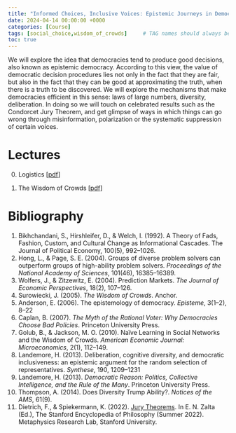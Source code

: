 ```yaml
---
title: "Informed Choices, Inclusive Voices: Epistemic Journeys in Democratic Decision Making"
date: 2024-04-14 00:00:00 +0000
categories: [Course]
tags: [social_choice,wisdom_of_crowds]     # TAG names should always be lowercase
toc: true
---
```


We will explore the idea that democracies tend to produce good decisions, also known as epistemic democracy. 
According to this view, the value of democratic decision procedures lies not only in the fact that they are fair, 
but also in the fact that they can be good at approximating the truth, when there is a truth to be discovered.
We will explore the mechanisms that make democracies efficient in this sense: laws of large numbers, diversity, deliberation. 
In doing so we will touch on celebrated results such as the Condorcet Jury Theorem, and get glimpse of ways in which things 
can go wrong through misinformation, polarization or the systematic suppression of certain voices.


# Lectures
0. Logistics 
    [[pdf](/content/teaching/2024-epistemic-democracy/00-logistics.pdf)]

1. The Wisdom of Crowds 
    [[pdf](/content/teaching/2024-epistemic-democracy/01-wisdom-of-crowds.pdf)]


# Bibliography

1. Bikhchandani, S., Hirshleifer, D., & Welch, I. (1992). A Theory of Fads, Fashion, Custom, and Cultural Change as Informational Cascades. The Journal of Political Economy, 100(5), 992–1026.
2. Hong, L., & Page, S. E. (2004). Groups of diverse problem solvers can outperform groups of high-ability problem solvers. *Proceedings of the National Academy of Sciences*, 101(46), 16385–16389.
3. Wolfers, J., & Zitzewitz, E. (2004). Prediction Markets. *The Journal of Economic Perspectives*, 18(2), 107–126.
4. Surowiecki, J. (2005). *The Wisdom of Crowds*. Anchor.
5. Anderson, E. (2006). The epistemology of democracy. *Episteme*, 3(1–2), 8–22
6. Caplan, B. (2007). *The Myth of the Rational Voter: Why Democracies Choose Bad Policies*. Princeton University Press.
7. Golub, B., & Jackson, M. O. (2010). Naïve Learning in Social Networks and the Wisdom of Crowds. *American Economic Journal: Microeconomics*, 2(1), 112–149.
8. Landemore, H. (2013). Deliberation, cognitive diversity, and democratic inclusiveness: an epistemic argument for the random selection of representatives. *Synthese*, 190, 1209–1231
9. Landemore, H. (2013). *Democratic Reason: Politics, Collective Intelligence, and the Rule of the Many*. Princeton University Press.
10. Thompson, A. (2014). Does Diversity Trump Ability?. *Notices of the AMS*, 61(9).
11. Dietrich, F., & Spiekermann, K. (2022). [Jury Theorems](https://plato.stanford.edu/archives/sum2022/entries/jury-theorems/). In E. N. Zalta (Ed.), The Stanford Encyclopedia of Philosophy (Summer 2022). Metaphysics Research Lab, Stanford University.